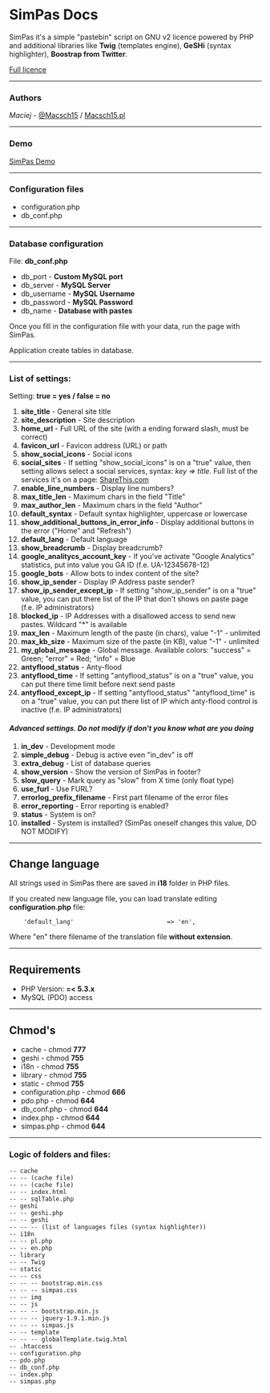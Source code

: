 # SimPas Docs

SimPas it's a simple "pastebin" script on GNU v2 licence powered by PHP and additional libraries like **Twig** (templates engine), **GeSHi** (syntax highlighter), **Boostrap from Twitter**.

[Full licence](https://github.com/Macsch15/SimPas/blob/master/LICENCE.txt)

* * *

### Authors

*Maciej* - [@Macsch15](https://twitter.com/Macsch15) / [Macsch15.pl](http://www.macsch15.pl)

* * *

### Demo

[SimPas Demo](http://www.pastebin.macsch15.pl)

* * *


### Configuration files

*   configuration.php
*   db_conf.php

* * *

### Database configuration

File: **db_conf.php**

*   db_port - **Custom MySQL port**
*   db_server - **MySQL Server**
*   db_username - **MySQL Username**
*   db_password - **MySQL Password**
*   db_name - **Database with pastes**

Once you fill in the configuration file with your data, run the page with SimPas.

Application create tables in database.

* * *

### List of settings:

Setting: **true = yes / false = no**

1.  **site_title** - General site title
2.  **site_description** - Site description
3.  **home_url** - Full URL of the site (with a ending forward slash, must be correct)
4.  **favicon_url** - Favicon address (URL) or path
5.  **show\_social\_icons** - Social icons
6.  **social_sites** - If setting "show\_social\_icons" is on a "true" value, then setting allows select a social services, syntax: *key => title*. Full list of the services it's on a page: [ShareThis.com](https://sharethis.com/publishers/services-directory)
7.  **enable\_line\_numbers** - Display line numbers?
8.  **max\_title\_len** - Maximum chars in the field "Title"
9.  **max\_author\_len** - Maximum chars in the field "Author"
10. **default_syntax** - Default syntax highlighter, uppercase or lowercase
11. **show\_additional\_buttons\_in\_error_info** - Display additional buttons in the error ("Home" and "Refresh")
13. **default_lang** - Default language
14. **show_breadcrumb** - Display breadcrumb?
15. **google\_analitycs\_account\_key** - If you've activate "Google Analytics" statistics, put into value you GA ID (f.e. UA-12345678-12) 
15. **google_bots** - Allow bots to index content of the site?
16. **show\_ip\_sender** - Display IP Address paste sender?
17. **show\_ip\_sender\_except\_ip** - If setting "show\_ip\_sender" is on a "true" value, you can put there list of the IP that don't shows on paste page (f.e. IP administrators)
18. **blocked_ip** - IP Addresses with a disallowed access to send new pastes. Wildcard "*" is available
19. **max_len** - Maximum length of the paste (in chars), value "-1" - unlimited
20. **max\_kb\_size** - Maximum size of the paste (in KB), value "-1" - unlimited
21. **my\_global\_message** - Global message. Available colors: "success" = Green; "error" = Red; "info" = Blue
22. **antyflood_status** - Anty-flood
23. **antyflood_time** - If setting "antyflood_status" is on a "true" value, you can put there time limit before next send paste
24. **antyflood\_except\_ip** - If setting "antyflood\_status" "antyflood\_time" is on a "true" value, you can put there list of IP which anty-flood control is inactive (f.e. IP administrators)

#### *Advanced settings. Do not modify if don't you know what are you doing*

1.  **in_dev** - Development mode
2.  **simple_debug** - Debug is active even "in_dev" is off
3.  **extra_debug** - List of database queries 
4.  **show_version** - Show the version of SimPas in footer?
5.  **slow_query** - Mark query as "slow" from X time (only float type) 
6.  **use_furl** - Use FURL?
7.  **errorlog\_prefix\_filename** - First part filename of the error files
8.  **error_reporting** - Error reporting is enabled?
9.  **status** - System is on?
10. **installed** - System is installed? (SimPas oneself changes this value, DO NOT MODIFY)


* * *

## Change language

All strings used in SimPas there are saved in **i18** folder in PHP files.

If you created new language file, you can load translate editing **configuration.php** file:

```
    'default_lang'                          => 'en', 
```

Where  "en" there filename of the translation file **without extension**.
* * *

## Requirements

*   PHP Version: **=< 5.3.x**
*   MySQL (PDO) access

* * *

## Chmod's

*   cache - chmod **777**
*   geshi - chmod **755**
*   i18n - chmod **755**
*   library - chmod **755**
*   static - chmod **755**
*   configuration.php - chmod **666**
*   pdo.php - chmod **644**
*   db_conf.php - chmod **644**
*   index.php - chmod **644**
*   simpas.php - chmod **644**

* * *

### Logic of folders and files:

    -- cache
    -- -- (cache file)
    -- -- (cache file)
    -- -- index.html
    -- -- sqlTable.php
    -- geshi
    -- -- geshi.php
    -- -- geshi
	-- -- -- (list of languages files (syntax highlighter))
    -- i18n
    -- -- pl.php
	-- -- en.php
    -- library
    -- -- Twig
    -- static
    -- -- css
    -- -- -- bootstrap.min.css
    -- -- -- simpas.css
    -- -- img
    -- -- js
    -- -- -- bootstrap.min.js
    -- -- -- jquery-1.9.1.min.js
    -- -- -- simpas.js	
    -- -- template
    -- -- -- globalTemplate.twig.html
    -- .htaccess
    -- configuration.php
    -- pdo.php
    -- db_conf.php
    -- index.php
    -- simpas.php